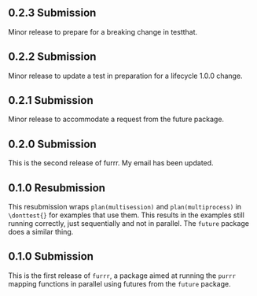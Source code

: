 ## 0.2.3 Submission

Minor release to prepare for a breaking change in testthat.

## 0.2.2 Submission

Minor release to update a test in preparation for a lifecycle 1.0.0 change.
    
## 0.2.1 Submission

Minor release to accommodate a request from the future package.

## 0.2.0 Submission

This is the second release of furrr. My email has been updated.

## 0.1.0 Resubmission

This resubmission wraps `plan(multisession)` and `plan(multiprocess)` in
`\donttest{}` for examples that use them. This results in the examples still
running correctly, just sequentially and not in parallel. The `future` package
does a similar thing.

## 0.1.0 Submission

This is the first release of `furrr`, a package aimed at running the `purrr`
mapping functions in parallel using futures from the `future` package.
